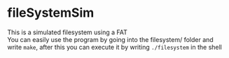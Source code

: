 # fileSystemSim
This is a simulated filesystem using a FAT
<br>
You can easily use the program by going into the filesystem/ folder and write `make`, after this you can execute it by writing `./filesystem` in the shell
